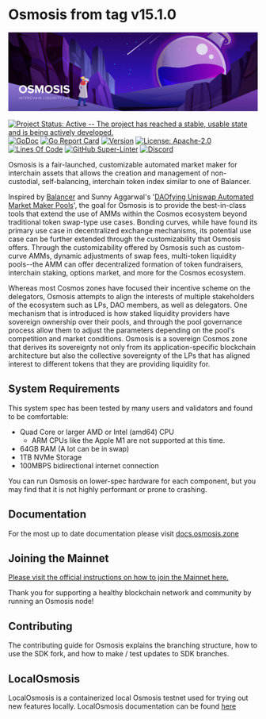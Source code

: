 # Osmosis from tag v15.1.0

![Banner!](assets/banner.png)

[![Project Status: Active -- The project has reached a stable, usable
state and is being actively
developed.](https://img.shields.io/badge/repo%20status-Active-green.svg?style=flat-square)](https://www.repostatus.org/#active)
[![GoDoc](https://img.shields.io/badge/godoc-reference-blue?style=flat-square&logo=go)](https://pkg.go.dev/github.com/osmosis-labs/osmosis/v11)
[![Go Report
Card](https://goreportcard.com/badge/github.com/osmosis-labs/osmosis?style=flat-square)](https://goreportcard.com/report/github.com/osmosis-labs/osmosis/v11)
[![Version](https://img.shields.io/github/tag/osmosis-labs/osmosis.svg?style=flat-square)](https://github.com/osmosis-labs/osmosis/releases/latest)
[![License:
Apache-2.0](https://img.shields.io/github/license/osmosis-labs/osmosis.svg?style=flat-square)](https://github.com/osmosis-labs/osmosis/blob/main/LICENSE)
[![Lines Of
Code](https://img.shields.io/tokei/lines/github/osmosis-labs/osmosis?style=flat-square)](https://github.com/osmosis-labs/osmosis)
[![GitHub
Super-Linter](https://img.shields.io/github/workflow/status/osmosis-labs/osmosis/Lint?style=flat-square&label=Lint)](https://github.com/marketplace/actions/super-linter)
[![Discord](https://badgen.net/badge/icon/discord?icon=discord&label)](https://discord.gg/osmosis)

Osmosis is a fair-launched, customizable automated market maker for
interchain assets that allows the creation and management of
non-custodial, self-balancing, interchain token index similar to one of
Balancer.

Inspired by [Balancer](http://balancer.finance/whitepaper) and Sunny
Aggarwal's '[DAOfying Uniswap Automated Market Maker
Pools](https://www.sunnya97.com/blog/daoifying-uniswap-automated-market-maker-pools)',
the goal for Osmosis is to provide the best-in-class tools that extend
the use of AMMs within the Cosmos ecosystem beyond traditional token
swap-type use cases. Bonding curves, while have found its primary use
case in decentralized exchange mechanisms, its potential use case can be
further extended through the customizability that Osmosis offers.
Through the customizability offered by Osmosis such as custom-curve AMMs,
dynamic adjustments of swap fees, multi-token liquidity pools--the AMM
can offer decentralized formation of token fundraisers, interchain
staking, options market, and more for the Cosmos ecosystem.

Whereas most Cosmos zones have focused their incentive scheme on the
delegators, Osmosis attempts to align the interests of multiple
stakeholders of the ecosystem such as LPs, DAO members, as well as
delegators. One mechanism that is introduced is how staked liquidity
providers have sovereign ownership over their pools, and through the
pool governance process allow them to adjust the parameters depending on
the pool's competition and market conditions. Osmosis is a sovereign
Cosmos zone that derives its sovereignty not only from its
application-specific blockchain architecture but also the collective
sovereignty of the LPs that has aligned interest to different tokens
that they are providing liquidity for.

## System Requirements

This system spec has been tested by many users and validators and found
to be comfortable:

- Quad Core or larger AMD or Intel (amd64) CPU
  - ARM CPUs like the Apple M1 are not supported at this time.
- 64GB RAM (A lot can be in swap)
- 1TB NVMe Storage
- 100MBPS bidirectional internet connection

You can run Osmosis on lower-spec hardware for each component, but you
may find that it is not highly performant or prone to crashing.

## Documentation

For the most up to date documentation please visit
[docs.osmosis.zone](https://docs.osmosis.zone/)

## Joining the Mainnet

[Please visit the official instructions on how to join the Mainnet
here.](https://docs.osmosis.zone/networks/join-mainnet)

Thank you for supporting a healthy blockchain network and community by
running an Osmosis node!

## Contributing

The contributing guide for Osmosis explains the branching structure, how
to use the SDK fork, and how to make / test updates to SDK branches.

## LocalOsmosis

LocalOsmosis is a containerized local Osmosis testnet used for trying out new features locally. 
LocalOsmosis documentation can be found [here](https://github.com/osmosis-labs/osmosis/tree/main/tests/localosmosis)
